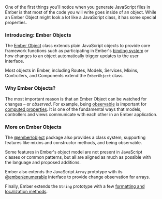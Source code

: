 One of the first things you'll notice when you generate JavaScript files in Ember is that most of the code you will write goes inside of an object. While an Ember Object might look a lot like a JavaScript class, it has some special properties.

### Introducing: Ember Objects

The [Ember Object](https://api.emberjs.com/ember/3.11/classes/EmberObject) class extends plain JavaScript objects to provide core framework functions such as participating in Ember's [binding system](../object-model/bindings/) or how changes to an object automatically trigger updates to the user interface.

Most objects in Ember, including Routes, Models, Services, Mixins, Controllers, and Components extend the `EmberObject` class.

### Why Ember Objects?

The most important reason is that an Ember Object can be watched for changes – or _observed_. For example, being [observable](https://api.emberjs.com/ember/3.11/classes/Observable) is important for [computed properties](../object-model/computed-properties/). It is one of the fundamental ways that models, controllers and views communicate with each other in an Ember application.

### More on Ember Objects

The [@ember/object](https://api.emberjs.com/ember/3.11/modules/@ember%2Fobject) package also provides a class system, supporting features like mixins and constructor methods, and being observable.

Some features in Ember's object model are not present in JavaScript classes or common patterns, but all are aligned as much as possible with the language and proposed additions.

Ember also extends the JavaScript `Array` prototype with its [@ember/enumerable](https://api.emberjs.com/ember/3.11/classes/Enumerable) interface to provide change observation for arrays.

Finally, Ember extends the `String` prototype with a few [formatting and localization methods](https://api.emberjs.com/ember/3.11/classes/String).
